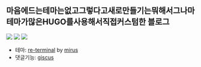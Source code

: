## 마음에드는테마는없고그렇다고새로만들기는뭐해서그나마테마가많은HUGO를사용해서직접커스텀한 블로그

![](https://img.shields.io/badge/golang-007d9c?style=for-the-badge&logo=go&logoColor=white)
![](https://img.shields.io/badge/hugo-FF4088?style=for-the-badge&logo=hugo&logoColor=white)
![](https://img.shields.io/badge/javascript-yellow?style=for-the-badge&logo=javascript&logoColor=white)

- 테마: [re-terminal](https://github.com/mirus-ua/hugo-theme-re-terminal) by [mirus](https://github.com/mirus-ua)
- 댓글기능: [giscus](https://giscus.app/ko)
